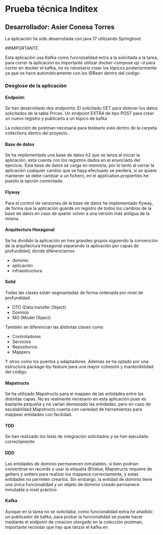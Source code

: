 # Prueba técnica Inditex
## Desarrollador: Asier Conesa Torres

La aplicación ha sido desarrollada con java 17 utilizando Springboot

##IMPORTANTE

Esta aplicación usa Kafka como funcionalidad extra a la solicitada a la tarea, para correr la aplicacion es importante utilizar docker-compose up -d para correr en docker el kafka, no es necesario crear los tópicos posteriormente ya que se hace automáticamente con los @Bean dentro del código

### Desglose de la aplicación

#### Endpoint:
Se han desarrollado dos endpoints:
El solicitado GET para obtener los datos solicitados de la tabla Prices. 
Un endpoint EXTRA de tipo POST para crear un nuevo registro y publicarlo a un tópico de kafka

La colección de postman necesaria para testearlo está dentro de la carpeta collections dentro del proyecto.

#### Base de datos

Se ha implementado una base de datos h2 que se lanza al iniciar la aplicación, esta cuenta con los registros dados en el enunciado del ejercicio.
Esta base de datos se carga en memoria, por lo tanto al cerrar la aplicación cualquier cambio que se haya efectuado se perderá, si se quiere mantener se debe cambiar a un fichero, en el application.propierties he puesto la opción comentada.

#### Flyway

Para el control de versiones de la base de datos he implementado flyway, de forma que la aplicación guarda un registro de todos los cambios de la base de datos en caso de querer volver a una versión más antigua de la misma.

#### Arquitectura Hexagonal

Se ha dividido la aplicación en tres grandes grupos siguiendo la convención de la arquitectura hexagonal separando la aplicación por capas de profundidad, donde diferenciamos
- dominio
- aplicación
- infraestructura

#### Solid

Todas las clases están segmantadas de forma ordenada por nivel de profundidad.
- DTO (Data transfer Object)
- Dominio
- MO (Model Object)

También se diferencian las distintas clases como
- Controladores
- Servicios
- Repositorios
- Mappers

Y otros como los puertos y adaptadores.
Además se ha optado por una estructura package-by-feature para una mayor cohesión y mantenibilidad del código.

#### Mapstructs

Se ha utilizado Mapstructs para el mappeo de las entidades entre las distintas capas. No es realmente necesario en esta aplicación pues es bastante pequeña y no varían demasiado las entidades, pero en caso de escalabilidad Mapstructs cuenta con variedad de herramientas para mappear entidades con facilidad.

#### TDD

Se han realizado los tests de integración solicitados y se han ejecutado correctamente

#### DDD

Las entidades de dominio permanecen inmutables, si bien podrían convertirse en records o usar la etiqueta @Value, Mapstructs requiere de getters y setters para realizar los mappeos correctamente, y estas entidades no permiten crearlos. Sin embargo, la entidad de dominio tiene una única funcionalidad y un objeto de dominio creado permanece inmutable a nivel práctico

#### Kafka

Aunque en la tarea no se solicitaba, como funcionalidad extra he añadido un publicador de kafka, para probar la funcionalidad se puede hacer mediante el endpoint de creacion otorgado en la colección postman, importante recordar que hay que lanzar el kafka en 
